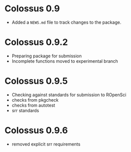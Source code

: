 # Colossus 0.9

* Added a `NEWS.md` file to track changes to the package.

# Colossus 0.9.2

* Preparing package for submission
* Incomplete functions moved to experimental branch

# Colossus 0.9.5

* Checking against standards for submission to ROpenSci
* checks from pkgcheck
* checks from autotest
* srr standards

# Colossus 0.9.6

* removed explicit srr requirements
